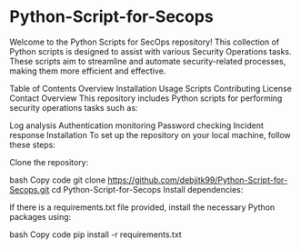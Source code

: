 # Python-Script-for-Secops

Welcome to the Python Scripts for SecOps repository! This collection of Python scripts is designed to assist with various Security Operations tasks. These scripts aim to streamline and automate security-related processes, making them more efficient and effective.

Table of Contents
Overview
Installation
Usage
Scripts
Contributing
License
Contact
Overview
This repository includes Python scripts for performing security operations tasks such as:

Log analysis
Authentication monitoring
Password checking
Incident response
Installation
To set up the repository on your local machine, follow these steps:

Clone the repository:

bash
Copy code
git clone https://github.com/debjitk99/Python-Script-for-Secops.git
cd Python-Script-for-Secops
Install dependencies:

If there is a requirements.txt file provided, install the necessary Python packages using:

bash
Copy code
pip install -r requirements.txt
